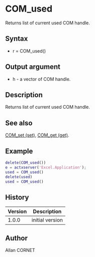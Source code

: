 

# COM_used

Returns list of current used COM handle.

## Syntax

- r = COM_used()

## Output argument

 - h - a vector of COM handle.

## Description


  <p>Returns list of current used COM handle.</p>


## See also

[COM_set (set)](COM_set.html), [COM_get (get)](COM_get.html).
## Example

```matlab
delete(COM_used())
e = actxserver('Excel.Application');
used = COM_used()
delete(used)
used = COM_used()
```

## History

|Version|Description|
|------|------|
|1.0.0|initial version|


## Author

Allan CORNET



